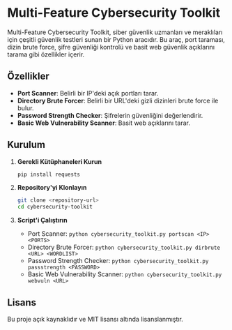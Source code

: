 # Multi-Feature Cybersecurity Toolkit

Multi-Feature Cybersecurity Toolkit, siber güvenlik uzmanları ve meraklıları için çeşitli güvenlik testleri sunan bir Python aracıdır. Bu araç, port taraması, dizin brute force, şifre güvenliği kontrolü ve basit web güvenlik açıklarını tarama gibi özellikler içerir.

## Özellikler

- **Port Scanner**: Belirli bir IP'deki açık portları tarar.
- **Directory Brute Forcer**: Belirli bir URL'deki gizli dizinleri brute force ile bulur.
- **Password Strength Checker**: Şifrelerin güvenliğini değerlendirir.
- **Basic Web Vulnerability Scanner**: Basit web açıklarını tarar.

## Kurulum

1. **Gerekli Kütüphaneleri Kurun**

    ```bash
    pip install requests
    ```

2. **Repository'yi Klonlayın**

    ```bash
    git clone <repository-url>
    cd cybersecurity-toolkit
    ```

3. **Script'i Çalıştırın**

    - Port Scanner: `python cybersecurity_toolkit.py portscan <IP> <PORTS>`
    - Directory Brute Forcer: `python cybersecurity_toolkit.py dirbrute <URL> <WORDLIST>`
    - Password Strength Checker: `python cybersecurity_toolkit.py passstrength <PASSWORD>`
    - Basic Web Vulnerability Scanner: `python cybersecurity_toolkit.py webvuln <URL>`

## Lisans

Bu proje açık kaynaklıdır ve MIT lisansı altında lisanslanmıştır.
